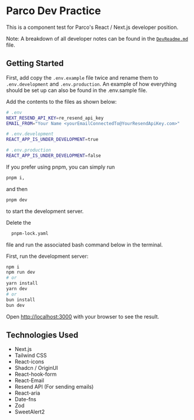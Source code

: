 # Parco Dev Practice

This is a component test for Parco's React / Next.js developer position.

Note: A breakdown of all developer notes can be found in the [`DevReadme.md`](https://github.com/Gold240sx/parco_dev_practice/blob/main/DevReadme.md) file.

## Getting Started

First, add copy the `.env.example` file twice and rename them to `.env.development` and `.env.production`. An example of how everything should be set up can also be found in the .env.sample file.

Add the contents to the files as shown below:

```bash
# .env
NEXT_RESEND_API_KEY=re_resend_api_key
EMAIL_FROM="Your Name <yourEmailConnectedTo@YourResendApiKey.com>"
```

```bash
# .env.development
REACT_APP_IS_UNDER_DEVELOPMENT=true
```

```bash
# .env.production
REACT_APP_IS_UNDER_DEVELOPMENT=false
```

<!-- PNPM -->

If you prefer using pnpm, you can simply run

```bash
pnpm i,
```

and then

```bash
pnpm dev
```

to start the development server.

<!-- NPM -->

Delete the

```bash
  pnpm-lock.yaml
```

file and run the associated bash command
below in the terminal.

First, run the development server:

```bash
npm i
npm run dev
# or
yarn install
yarn dev
# or
bun install
bun dev
```

Open [http://localhost:3000](http://localhost:3000) with your browser
to see the result.

## Technologies Used

-   Next.js
-   Tailwind CSS
-   React-icons
-   Shadcn / OriginUI
-   React-hook-form
-   React-Email
-   Resend API (For sending emails)
-   React-aria
-   Date-fns
-   Zod
-   SweetAlert2
